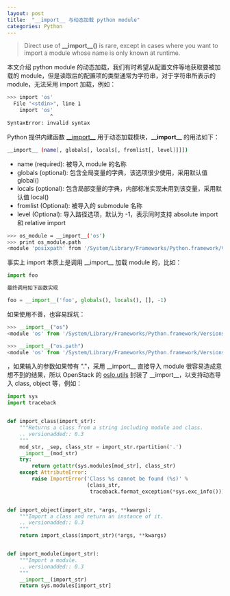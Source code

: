 ```yaml
---
layout: post
title:  "__import__ 与动态加载 python module"
categories: Python
---
```


> Direct use of **\_\_import\_\_()** is rare, except in cases where you want to import a module whose name is only known at runtime.


本文介绍 python module 的动态加载，我们有时希望从配置文件等地获取要被加载的 module，但是读取后的配置项的类型通常为字符串，对于字符串所表示的 module，无法采用 import 加载，例如：

~~~ bash
>>> import 'os'
  File "<stdin>", line 1
    import 'os'
              ^
SyntaxError: invalid syntax
~~~

Python 提供内建函数 [\_\_import\_\_](https://docs.python.org/2/library/functions.html#__import__) 用于动态加载模块，**\_\_import\_\_** 的用法如下：

~~~ bash
__import__ (name[, globals[, locals[, fromlist[, level]]]])
~~~

- name (required): 被导入 module 的名称
- globals (optional): 包含全局变量的字典，该选项很少使用，采用默认值 global()
- locals (optional): 包含局部变量的字典，内部标准实现未用到该变量，采用默认值 local()
- fromlist (Optional): 被导入的 submodule 名称
- level (Optional): 导入路径选项，默认为 -1，表示同时支持 absolute import 和 relative import

~~~ bash
>>> os_module = __import__('os')
>>> print os_module.path
<module 'posixpath' from '/System/Library/Frameworks/Python.framework/Versions/2.7/lib/python2.7/posixpath.pyc'>
~~~

事实上 import 本质上是调用 \_\_import\_\_ 加载 module 的，比如：

~~~ python
import foo

最终调用如下函数实现

foo = __import__('foo', globals(), locals(), [], -1)
~~~~

如果使用不善，也容易踩坑：

~~~~ python
>>> __import__("os")
<module 'os' from '/System/Library/Frameworks/Python.framework/Versions/2.7/lib/python2.7/os.pyc'>

>>> __import__("os.path")
<module 'os' from '/System/Library/Frameworks/Python.framework/Versions/2.7/lib/python2.7/os.pyc'>
~~~~

，如果输入的参数如果带有 "."，采用 \_\_import\_\_ 直接导入 module 很容易造成意想不到的结果，所以 OpenStack 的 [oslo.utils](https://github.com/openstack/oslo.utils/blob/master/oslo_utils/importutils.py) 封装了 \_\_import\_\_，以支持动态导入 class, object 等，例如：

~~~  python
import sys
import traceback


def import_class(import_str):
    """Returns a class from a string including module and class.
    .. versionadded:: 0.3
    """
    mod_str, _sep, class_str = import_str.rpartition('.')
    __import__(mod_str)
    try:
        return getattr(sys.modules[mod_str], class_str)
    except AttributeError:
        raise ImportError('Class %s cannot be found (%s)' %
                          (class_str,
                           traceback.format_exception(*sys.exc_info())))


def import_object(import_str, *args, **kwargs):
    """Import a class and return an instance of it.
    .. versionadded:: 0.3
    """
    return import_class(import_str)(*args, **kwargs)


def import_module(import_str):
    """Import a module.
    .. versionadded:: 0.3
    """
    __import__(import_str)
    return sys.modules[import_str]
~~~